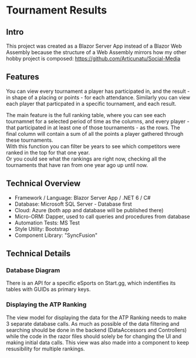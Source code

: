# Tournament Results

## Intro
This project was created as a Blazor Server App instead of a Blazor Web Assembly because the structure of a Web Assembly mirrors how my other hobby project is composed: https://github.com/Articunatu/Social-Media


## Features
You can view every tournament a player has participated in, and the result - in shape of a placing or points - for each attendance.
Similarly you can view each player that particpated in a specific tournament, and each result.

The main feature is the full ranking table, where you can see each tournamnet for a selected period of time as the columns, and every player - that participated in at least one of those tournaments - as the rows. The final column will contain a sum of all the points a player gathered through these tournaments. <br/>
With this function you can filter be years to see which competitors were ranked in the top for that one year. <br/>
Or you could see what the rankings are right now, checking all the tournaments that have ran from one year ago up until now. 


## Technical Overview

* Framework / Language: Blazor Server App / .NET 6 / C#
* Database: Microsoft SQL Server - Database first
* Cloud: Azure (both app and database will be published there)
* Micro-ORM: Dapper, used to call queries and procedures from database
* Automation Tests: MS Test
* Style Utility: Bootstrap
* Component Library: "SyncFusion"


## Technical Details

### Database Diagram
There is an API for a specific eSports on Start.gg, which indentifies its tables with GUIDs as primary keys.

### Displaying the ATP Ranking
The view model for displaying the data for the ATP Ranking needs to make 3 separate database calls.
As much as possible of the data filtering and searching should be done in the backend (DataAccessors and Controllers) while the code in the razor files should solely be for changing the UI and making initial data calls.
This view was also made into a component to keep resusibility for multiple rankings.

